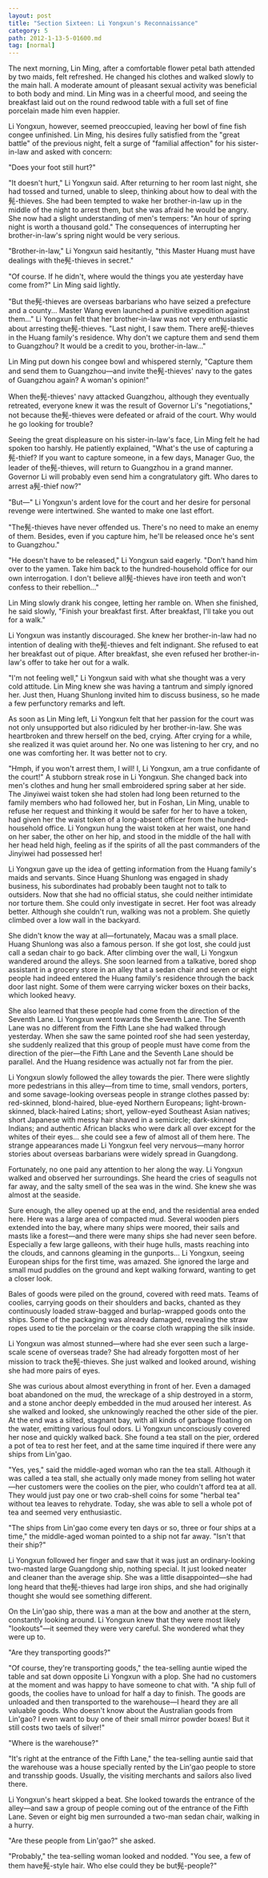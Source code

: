 ```yaml
---
layout: post
title: "Section Sixteen: Li Yongxun's Reconnaissance"
category: 5
path: 2012-1-13-5-01600.md
tag: [normal]
---
```


The next morning, Lin Ming, after a comfortable flower petal bath attended by two maids, felt refreshed. He changed his clothes and walked slowly to the main hall. A moderate amount of pleasant sexual activity was beneficial to both body and mind. Lin Ming was in a cheerful mood, and seeing the breakfast laid out on the round redwood table with a full set of fine porcelain made him even happier.

Li Yongxun, however, seemed preoccupied, leaving her bowl of fine fish congee unfinished. Lin Ming, his desires fully satisfied from the "great battle" of the previous night, felt a surge of "familial affection" for his sister-in-law and asked with concern:

"Does your foot still hurt?"

"It doesn't hurt," Li Yongxun said. After returning to her room last night, she had tossed and turned, unable to sleep, thinking about how to deal with the髡-thieves. She had been tempted to wake her brother-in-law up in the middle of the night to arrest them, but she was afraid he would be angry. She now had a slight understanding of men's tempers: "An hour of spring night is worth a thousand gold." The consequences of interrupting her brother-in-law's spring night would be very serious.

"Brother-in-law," Li Yongxun said hesitantly, "this Master Huang must have dealings with the髡-thieves in secret."

"Of course. If he didn't, where would the things you ate yesterday have come from?" Lin Ming said lightly.

"But the髡-thieves are overseas barbarians who have seized a prefecture and a county... Master Wang even launched a punitive expedition against them..." Li Yongxun felt that her brother-in-law was not very enthusiastic about arresting the髡-thieves. "Last night, I saw them. There are髡-thieves in the Huang family's residence. Why don't we capture them and send them to Guangzhou? It would be a credit to you, brother-in-law..."

Lin Ming put down his congee bowl and whispered sternly, "Capture them and send them to Guangzhou—and invite the髡-thieves' navy to the gates of Guangzhou again? A woman's opinion!"

When the髡-thieves' navy attacked Guangzhou, although they eventually retreated, everyone knew it was the result of Governor Li's "negotiations," not because the髡-thieves were defeated or afraid of the court. Why would he go looking for trouble?

Seeing the great displeasure on his sister-in-law's face, Lin Ming felt he had spoken too harshly. He patiently explained, "What's the use of capturing a髡-thief? If you want to capture someone, in a few days, Manager Guo, the leader of the髡-thieves, will return to Guangzhou in a grand manner. Governor Li will probably even send him a congratulatory gift. Who dares to arrest a髡-thief now?"

"But—" Li Yongxun's ardent love for the court and her desire for personal revenge were intertwined. She wanted to make one last effort.

"The髡-thieves have never offended us. There's no need to make an enemy of them. Besides, even if you capture him, he'll be released once he's sent to Guangzhou."

"He doesn't have to be released," Li Yongxun said eagerly. "Don't hand him over to the yamen. Take him back to the hundred-household office for our own interrogation. I don't believe all髡-thieves have iron teeth and won't confess to their rebellion..."

Lin Ming slowly drank his congee, letting her ramble on. When she finished, he said slowly, "Finish your breakfast first. After breakfast, I'll take you out for a walk."

Li Yongxun was instantly discouraged. She knew her brother-in-law had no intention of dealing with the髡-thieves and felt indignant. She refused to eat her breakfast out of pique. After breakfast, she even refused her brother-in-law's offer to take her out for a walk.

"I'm not feeling well," Li Yongxun said with what she thought was a very cold attitude. Lin Ming knew she was having a tantrum and simply ignored her. Just then, Huang Shunlong invited him to discuss business, so he made a few perfunctory remarks and left.

As soon as Lin Ming left, Li Yongxun felt that her passion for the court was not only unsupported but also ridiculed by her brother-in-law. She was heartbroken and threw herself on the bed, crying. After crying for a while, she realized it was quiet around her. No one was listening to her cry, and no one was comforting her. It was better not to cry.

"Hmph, if you won't arrest them, I will! I, Li Yongxun, am a true confidante of the court!" A stubborn streak rose in Li Yongxun. She changed back into men's clothes and hung her small embroidered spring saber at her side. The Jinyiwei waist token she had stolen had long been returned to the family members who had followed her, but in Foshan, Lin Ming, unable to refuse her request and thinking it would be safer for her to have a token, had given her the waist token of a long-absent officer from the hundred-household office. Li Yongxun hung the waist token at her waist, one hand on her saber, the other on her hip, and stood in the middle of the hall with her head held high, feeling as if the spirits of all the past commanders of the Jinyiwei had possessed her!

Li Yongxun gave up the idea of getting information from the Huang family's maids and servants. Since Huang Shunlong was engaged in shady business, his subordinates had probably been taught not to talk to outsiders. Now that she had no official status, she could neither intimidate nor torture them. She could only investigate in secret. Her foot was already better. Although she couldn't run, walking was not a problem. She quietly climbed over a low wall in the backyard.

She didn't know the way at all—fortunately, Macau was a small place. Huang Shunlong was also a famous person. If she got lost, she could just call a sedan chair to go back. After climbing over the wall, Li Yongxun wandered around the alleys. She soon learned from a talkative, bored shop assistant in a grocery store in an alley that a sedan chair and seven or eight people had indeed entered the Huang family's residence through the back door last night. Some of them were carrying wicker boxes on their backs, which looked heavy.

She also learned that these people had come from the direction of the Seventh Lane. Li Yongxun went towards the Seventh Lane. The Seventh Lane was no different from the Fifth Lane she had walked through yesterday. When she saw the same pointed roof she had seen yesterday, she suddenly realized that this group of people must have come from the direction of the pier—the Fifth Lane and the Seventh Lane should be parallel. And the Huang residence was actually not far from the pier.

Li Yongxun slowly followed the alley towards the pier. There were slightly more pedestrians in this alley—from time to time, small vendors, porters, and some savage-looking overseas people in strange clothes passed by: red-skinned, blond-haired, blue-eyed Northern Europeans; light-brown-skinned, black-haired Latins; short, yellow-eyed Southeast Asian natives; short Japanese with messy hair shaved in a semicircle; dark-skinned Indians; and authentic African blacks who were dark all over except for the whites of their eyes... she could see a few of almost all of them here. The strange appearances made Li Yongxun feel very nervous—many horror stories about overseas barbarians were widely spread in Guangdong.

Fortunately, no one paid any attention to her along the way. Li Yongxun walked and observed her surroundings. She heard the cries of seagulls not far away, and the salty smell of the sea was in the wind. She knew she was almost at the seaside.

Sure enough, the alley opened up at the end, and the residential area ended here. Here was a large area of compacted mud. Several wooden piers extended into the bay, where many ships were moored, their sails and masts like a forest—and there were many ships she had never seen before. Especially a few large galleons, with their huge hulls, masts reaching into the clouds, and cannons gleaming in the gunports... Li Yongxun, seeing European ships for the first time, was amazed. She ignored the large and small mud puddles on the ground and kept walking forward, wanting to get a closer look.

Bales of goods were piled on the ground, covered with reed mats. Teams of coolies, carrying goods on their shoulders and backs, chanted as they continuously loaded straw-bagged and burlap-wrapped goods onto the ships. Some of the packaging was already damaged, revealing the straw ropes used to tie the porcelain or the coarse cloth wrapping the silk inside.

Li Yongxun was almost stunned—where had she ever seen such a large-scale scene of overseas trade? She had already forgotten most of her mission to track the髡-thieves. She just walked and looked around, wishing she had more pairs of eyes.

She was curious about almost everything in front of her. Even a damaged boat abandoned on the mud, the wreckage of a ship destroyed in a storm, and a stone anchor deeply embedded in the mud aroused her interest. As she walked and looked, she unknowingly reached the other side of the pier. At the end was a silted, stagnant bay, with all kinds of garbage floating on the water, emitting various foul odors. Li Yongxun unconsciously covered her nose and quickly walked back. She found a tea stall on the pier, ordered a pot of tea to rest her feet, and at the same time inquired if there were any ships from Lin'gao.

"Yes, yes," said the middle-aged woman who ran the tea stall. Although it was called a tea stall, she actually only made money from selling hot water—her customers were the coolies on the pier, who couldn't afford tea at all. They would just pay one or two crab-shell coins for some "herbal tea" without tea leaves to rehydrate. Today, she was able to sell a whole pot of tea and seemed very enthusiastic.

"The ships from Lin'gao come every ten days or so, three or four ships at a time," the middle-aged woman pointed to a ship not far away. "Isn't that their ship?"

Li Yongxun followed her finger and saw that it was just an ordinary-looking two-masted large Guangdong ship, nothing special. It just looked neater and cleaner than the average ship. She was a little disappointed—she had long heard that the髡-thieves had large iron ships, and she had originally thought she would see something different.

On the Lin'gao ship, there was a man at the bow and another at the stern, constantly looking around. Li Yongxun knew that they were most likely "lookouts"—it seemed they were very careful. She wondered what they were up to.

"Are they transporting goods?"

"Of course, they're transporting goods," the tea-selling auntie wiped the table and sat down opposite Li Yongxun with a plop. She had no customers at the moment and was happy to have someone to chat with. "A ship full of goods, the coolies have to unload for half a day to finish. The goods are unloaded and then transported to the warehouse—I heard they are all valuable goods. Who doesn't know about the Australian goods from Lin'gao? I even want to buy one of their small mirror powder boxes! But it still costs two taels of silver!"

"Where is the warehouse?"

"It's right at the entrance of the Fifth Lane," the tea-selling auntie said that the warehouse was a house specially rented by the Lin'gao people to store and transship goods. Usually, the visiting merchants and sailors also lived there.

Li Yongxun's heart skipped a beat. She looked towards the entrance of the alley—and saw a group of people coming out of the entrance of the Fifth Lane. Seven or eight big men surrounded a two-man sedan chair, walking in a hurry.

"Are these people from Lin'gao?" she asked.

"Probably," the tea-selling woman looked and nodded. "You see, a few of them have髡-style hair. Who else could they be but髡-people?"